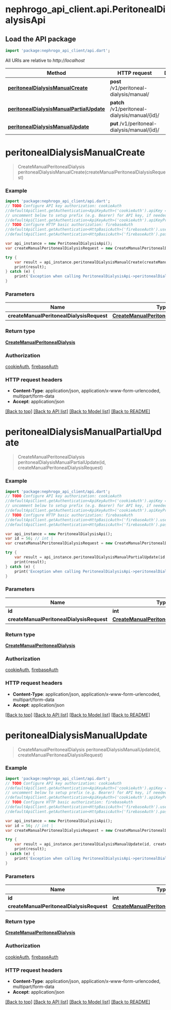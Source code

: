 # nephrogo_api_client.api.PeritonealDialysisApi

## Load the API package
```dart
import 'package:nephrogo_api_client/api.dart';
```

All URIs are relative to *http://localhost*

Method | HTTP request | Description
------------- | ------------- | -------------
[**peritonealDialysisManualCreate**](PeritonealDialysisApi.md#peritonealDialysisManualCreate) | **post** /v1/peritoneal-dialysis/manual/ | 
[**peritonealDialysisManualPartialUpdate**](PeritonealDialysisApi.md#peritonealDialysisManualPartialUpdate) | **patch** /v1/peritoneal-dialysis/manual/{id}/ | 
[**peritonealDialysisManualUpdate**](PeritonealDialysisApi.md#peritonealDialysisManualUpdate) | **put** /v1/peritoneal-dialysis/manual/{id}/ | 


# **peritonealDialysisManualCreate**
> CreateManualPeritonealDialysis peritonealDialysisManualCreate(createManualPeritonealDialysisRequest)



### Example 
```dart
import 'package:nephrogo_api_client/api.dart';
// TODO Configure API key authorization: cookieAuth
//defaultApiClient.getAuthentication<ApiKeyAuth>('cookieAuth').apiKey = 'YOUR_API_KEY';
// uncomment below to setup prefix (e.g. Bearer) for API key, if needed
//defaultApiClient.getAuthentication<ApiKeyAuth>('cookieAuth').apiKeyPrefix = 'Bearer';
// TODO Configure HTTP basic authorization: firebaseAuth
//defaultApiClient.getAuthentication<HttpBasicAuth>('firebaseAuth').username = 'YOUR_USERNAME'
//defaultApiClient.getAuthentication<HttpBasicAuth>('firebaseAuth').password = 'YOUR_PASSWORD';

var api_instance = new PeritonealDialysisApi();
var createManualPeritonealDialysisRequest = new CreateManualPeritonealDialysisRequest(); // CreateManualPeritonealDialysisRequest | 

try { 
    var result = api_instance.peritonealDialysisManualCreate(createManualPeritonealDialysisRequest);
    print(result);
} catch (e) {
    print('Exception when calling PeritonealDialysisApi->peritonealDialysisManualCreate: $e\n');
}
```

### Parameters

Name | Type | Description  | Notes
------------- | ------------- | ------------- | -------------
 **createManualPeritonealDialysisRequest** | [**CreateManualPeritonealDialysisRequest**](CreateManualPeritonealDialysisRequest.md)|  | 

### Return type

[**CreateManualPeritonealDialysis**](CreateManualPeritonealDialysis.md)

### Authorization

[cookieAuth](../README.md#cookieAuth), [firebaseAuth](../README.md#firebaseAuth)

### HTTP request headers

 - **Content-Type**: application/json, application/x-www-form-urlencoded, multipart/form-data
 - **Accept**: application/json

[[Back to top]](#) [[Back to API list]](../README.md#documentation-for-api-endpoints) [[Back to Model list]](../README.md#documentation-for-models) [[Back to README]](../README.md)

# **peritonealDialysisManualPartialUpdate**
> CreateManualPeritonealDialysis peritonealDialysisManualPartialUpdate(id, createManualPeritonealDialysisRequest)



### Example 
```dart
import 'package:nephrogo_api_client/api.dart';
// TODO Configure API key authorization: cookieAuth
//defaultApiClient.getAuthentication<ApiKeyAuth>('cookieAuth').apiKey = 'YOUR_API_KEY';
// uncomment below to setup prefix (e.g. Bearer) for API key, if needed
//defaultApiClient.getAuthentication<ApiKeyAuth>('cookieAuth').apiKeyPrefix = 'Bearer';
// TODO Configure HTTP basic authorization: firebaseAuth
//defaultApiClient.getAuthentication<HttpBasicAuth>('firebaseAuth').username = 'YOUR_USERNAME'
//defaultApiClient.getAuthentication<HttpBasicAuth>('firebaseAuth').password = 'YOUR_PASSWORD';

var api_instance = new PeritonealDialysisApi();
var id = 56; // int | 
var createManualPeritonealDialysisRequest = new CreateManualPeritonealDialysisRequest(); // CreateManualPeritonealDialysisRequest | 

try { 
    var result = api_instance.peritonealDialysisManualPartialUpdate(id, createManualPeritonealDialysisRequest);
    print(result);
} catch (e) {
    print('Exception when calling PeritonealDialysisApi->peritonealDialysisManualPartialUpdate: $e\n');
}
```

### Parameters

Name | Type | Description  | Notes
------------- | ------------- | ------------- | -------------
 **id** | **int**|  | 
 **createManualPeritonealDialysisRequest** | [**CreateManualPeritonealDialysisRequest**](CreateManualPeritonealDialysisRequest.md)|  | 

### Return type

[**CreateManualPeritonealDialysis**](CreateManualPeritonealDialysis.md)

### Authorization

[cookieAuth](../README.md#cookieAuth), [firebaseAuth](../README.md#firebaseAuth)

### HTTP request headers

 - **Content-Type**: application/json, application/x-www-form-urlencoded, multipart/form-data
 - **Accept**: application/json

[[Back to top]](#) [[Back to API list]](../README.md#documentation-for-api-endpoints) [[Back to Model list]](../README.md#documentation-for-models) [[Back to README]](../README.md)

# **peritonealDialysisManualUpdate**
> CreateManualPeritonealDialysis peritonealDialysisManualUpdate(id, createManualPeritonealDialysisRequest)



### Example 
```dart
import 'package:nephrogo_api_client/api.dart';
// TODO Configure API key authorization: cookieAuth
//defaultApiClient.getAuthentication<ApiKeyAuth>('cookieAuth').apiKey = 'YOUR_API_KEY';
// uncomment below to setup prefix (e.g. Bearer) for API key, if needed
//defaultApiClient.getAuthentication<ApiKeyAuth>('cookieAuth').apiKeyPrefix = 'Bearer';
// TODO Configure HTTP basic authorization: firebaseAuth
//defaultApiClient.getAuthentication<HttpBasicAuth>('firebaseAuth').username = 'YOUR_USERNAME'
//defaultApiClient.getAuthentication<HttpBasicAuth>('firebaseAuth').password = 'YOUR_PASSWORD';

var api_instance = new PeritonealDialysisApi();
var id = 56; // int | 
var createManualPeritonealDialysisRequest = new CreateManualPeritonealDialysisRequest(); // CreateManualPeritonealDialysisRequest | 

try { 
    var result = api_instance.peritonealDialysisManualUpdate(id, createManualPeritonealDialysisRequest);
    print(result);
} catch (e) {
    print('Exception when calling PeritonealDialysisApi->peritonealDialysisManualUpdate: $e\n');
}
```

### Parameters

Name | Type | Description  | Notes
------------- | ------------- | ------------- | -------------
 **id** | **int**|  | 
 **createManualPeritonealDialysisRequest** | [**CreateManualPeritonealDialysisRequest**](CreateManualPeritonealDialysisRequest.md)|  | 

### Return type

[**CreateManualPeritonealDialysis**](CreateManualPeritonealDialysis.md)

### Authorization

[cookieAuth](../README.md#cookieAuth), [firebaseAuth](../README.md#firebaseAuth)

### HTTP request headers

 - **Content-Type**: application/json, application/x-www-form-urlencoded, multipart/form-data
 - **Accept**: application/json

[[Back to top]](#) [[Back to API list]](../README.md#documentation-for-api-endpoints) [[Back to Model list]](../README.md#documentation-for-models) [[Back to README]](../README.md)

